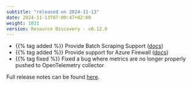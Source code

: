 ```yaml
---
subtitle: "released on 2024-11-13"
date: 2024-11-13T07:00:47+02:00
weight: 1031
version: Resource Discovery - v0.12.0
---
```


- {{% tag added %}} Provide Batch Scraping Support ([docs](https://docs.promitor.io/v2.12/scraping/batch-scraping))
- {{% tag added %}} Provide support for Azure Firewall ([docs](https://docs.promitor.io/v2.12/scraping/providers/azure-firewall/))
- {{% tag fixed %}} Fixed a bug where metrics are no longer properly pushed to OpenTelemetry collector

Full release notes can be found [here](https://github.com/tomkerkhove/promitor/releases/tag/ResourceDiscovery-v0.12.0).
